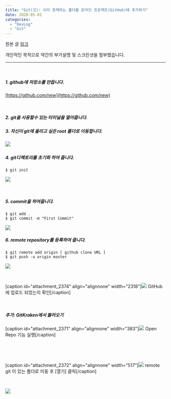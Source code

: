 ```yaml
---
title: "Git(깃): 이미 존재하는 폴더를 온라인 프로젝트(GitHub)에 추가하기"
date: 2020-05-01
categories: 
  - "DevLog"
  - "Git"
---
```


원본 글 [링크](https://mrgamza.tistory.com/491)

개인적인 목적으로 약간의 부가설명 및 스크린샷을 첨부했습니다.

* * *

 

##### **1\. github에 저장소를 만듭니다.**

[https://github.com/new](https://github.com/new)

 

##### **2\. git을 사용할수 있는 터미널을 열어줍니다.**

##### **3\. 자신이 git에 올리고 싶은 root 폴더로 이동합니다.**

##### ![](./assets/img/wp-content/uploads/2020/05/스크린샷-2020-05-01-오후-6.08.56.png)

##### **4\. git디렉토리를 초기화 하여 줍니다.**

```
$ git init
```

![](./assets/img/wp-content/uploads/2020/05/스크린샷-2020-05-01-오후-6.09.42.png)

 

##### **5\. commit을 하여줍니다.**

```
$ git add .
$ git commit -m "First Commit"
```

![](./assets/img/wp-content/uploads/2020/05/스크린샷-2020-05-01-오후-6.12.51.png)

##### **6\. remote repository를 등록하여 줍니다.**

```
$ git remote add origin [ github clone URL ]
$ git push -u origin master
```

![](./assets/img/wp-content/uploads/2020/05/스크린샷-2020-05-01-오후-6.16.23.png)

 

\[caption id="attachment\_2374" align="alignnone" width="2318"\]![](./assets/img/wp-content/uploads/2020/05/스크린샷-2020-05-01-오후-6.25.03.png) GitHub에 업로드 되었는지 확인\[/caption\]

 

##### **추가: GitKraken에서 불러오기**

\[caption id="attachment\_2371" align="alignnone" width="383"\]![](./assets/img/wp-content/uploads/2020/05/스크린샷-2020-05-01-오후-6.20.00.png) Open Repo 기능 실행\[/caption\]

 

 

\[caption id="attachment\_2372" align="alignnone" width="517"\]![](./assets/img/wp-content/uploads/2020/05/스크린샷-2020-05-01-오후-6.22.45.png) remote git 이 있는 폴더로 이동 후 \[열기\] 클릭\[/caption\] 

 

![](./assets/img/wp-content/uploads/2020/05/스크린샷-2020-05-01-오후-6.23.04.png)

